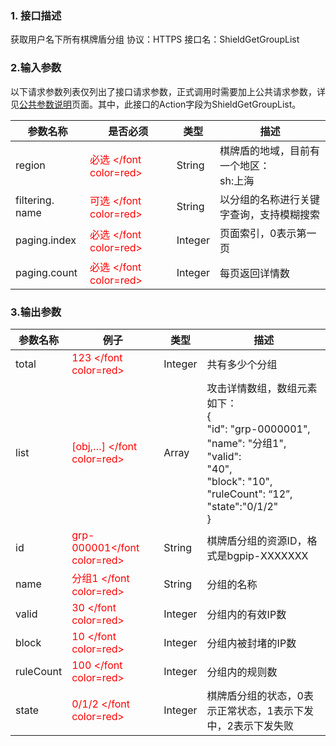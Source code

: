 ### 1. 接口描述
获取用户名下所有棋牌盾分组
协议：HTTPS 
接口名：ShieldGetGroupList

### 2.输入参数
以下请求参数列表仅列出了接口请求参数，正式调用时需要加上公共请求参数，详见[公共参数说明](http://tcecqpoc.fsphere.cn/document/product/295/7279)页面。其中，此接口的Action字段为ShieldGetGroupList。

| 参数名称 | 是否必须 | 类型 | 描述 |
|---------|---------|---------|---------|
| region|<font color=red> 必选 </font color=red>| String  | 棋牌盾的地域，目前有一个地区：<br>sh:上海|
| filtering. name | <font color=red> 可选 </font color=red> | String | 以分组的名称进行关键字查询，支持模糊搜索 |
| paging.index|<font color=red> 必选 </font color=red>| Integer |页面索引，0表示第一页|
| paging.count|<font color=red> 必选 </font color=red>| Integer | 每页返回详情数|

### 3.输出参数
| 参数名称 | 例子| 类型 | 描述 |
|---------|---------|---------|---------|
|total| <font color=red> 123 </font color=red> |Integer | 共有多少个分组 |
|list |<font color=red> [obj,…] </font color=red>| Array | 攻击详情数组，数组元素如下：<br>   {  <br>  "id": "grp-0000001",  <br> "name": "分组1", <br> "valid": <br> "40", <br> "block": "10", <br> "ruleCount": “12”,  <br> "state":"0/1/2" <br> } |
|id|<font color=red>grp-000001</font color=red>| String |棋牌盾分组的资源ID，格式是bgpip-XXXXXXX|
|name|<font color=red> 分组1 </font color=red>| String | 分组的名称 |
|valid|<font color=red>30 </font color=red>| Integer | 分组内的有效IP数|
|block|<font color=red>10 </font color=red>| Integer | 分组内被封堵的IP数|
|ruleCount|<font color=red>100 </font color=red>| Integer | 分组内的规则数|
|state|<font color=red>0/1/2 </font color=red>| Integer | 棋牌盾分组的状态，0表示正常状态，1表示下发中，2表示下发失败|
